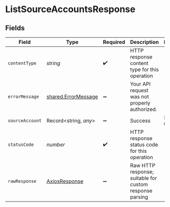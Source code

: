 # ListSourceAccountsResponse


## Fields

| Field                                                      | Type                                                       | Required                                                   | Description                                                | Example                                                    |
| ---------------------------------------------------------- | ---------------------------------------------------------- | ---------------------------------------------------------- | ---------------------------------------------------------- | ---------------------------------------------------------- |
| `contentType`                                              | *string*                                                   | :heavy_check_mark:                                         | HTTP response content type for this operation              |                                                            |
| `errorMessage`                                             | [shared.ErrorMessage](../../models/shared/errormessage.md) | :heavy_minus_sign:                                         | Your API request was not properly authorized.              |                                                            |
| `sourceAccount`                                            | Record<string, *any*>                                      | :heavy_minus_sign:                                         | Success                                                    | [object Object]                                            |
| `statusCode`                                               | *number*                                                   | :heavy_check_mark:                                         | HTTP response status code for this operation               |                                                            |
| `rawResponse`                                              | [AxiosResponse](https://axios-http.com/docs/res_schema)    | :heavy_minus_sign:                                         | Raw HTTP response; suitable for custom response parsing    |                                                            |